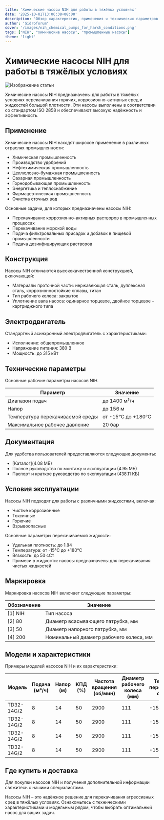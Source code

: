 ```yaml
---
title: 'Химические насосы NIH для работы в тяжёлых условиях'
date: '2025-10-01T13:06:38+08:00'
description: 'Обзор характеристик, применения и технических параметров химических насосов NIH для перекачивания агрессивных сред.'
author: 'Gidroforum'
cover: '/images/nih_chemical_pumps_for_harsh_conditions.png'
tags: ["NIH", "химические насосы", "промышленные насосы"]
theme: 'light'
---
```


# Химические насосы NIH для работы в тяжёлых условиях

![Изображение статьи](/images/nih_chemical_pumps_for_harsh_conditions.jpg)

Химические насосы NIH предназначены для работы в тяжёлых условиях перекачивания горячих, коррозионно-активных сред и жидкостей большой плотности. Эти насосы выполнены в соответствии со стандартом ISO 2858 и обеспечивают высокую надёжность и эффективность.

## Применение

Химические насосы NIH находят широкое применение в различных отраслях промышленности:

- Химическая промышленность
- Производство удобрений
- Нефтехимическая промышленность
- Целлюлозно-бумажная промышленность
- Сахарная промышленность
- Горнодобывающая промышленность
- Энергетика и теплоснабжение
- Фармацевтическая промышленность
- Очистка сточных вод

Основные задачи, для которых предназначены насосы NIH:

- Перекачивание коррозионно-активных растворов в промышленных процессах
- Перекачивание морской воды
- Подача фильтровальных присадок и добавок в пищевой промышленности
- Подача дезинфицирующих растворов

## Конструкция

Насосы NIH отличаются высококачественной конструкцией, включающей:

- Материалы проточной части: нержавеющая сталь, дуплексная сталь, коррозионностойкие сплавы, титан
- Тип рабочего колеса: закрытое
- Уплотнение вала насоса: одинарное торцевое, двойное торцевое – картриджного типа

## Электродвигатель

Стандартный асинхронный электродвигатель с характеристиками:

- Исполнение: общепромышленное
- Напряжение питания: 380 В
- Мощность: до 315 кВт

## Технические параметры

Основные рабочие параметры насосов NIH:

| Параметр                   | Значение                  |
|----------------------------|---------------------------|
| Диапазон подач             | до 1400 м³/ч               |
| Напор                       | до 156 м                   |
| Температура перекачиваемой среды | от -15°C до +180°C    |
| Максимальное рабочее давление | 20 бар                |

## Документация

Для удобства пользователей предоставляются следующие документы:

- [Каталог](4.08 МБ)
- Полное руководство по монтажу и эксплуатации (4.95 МБ)
- Паспорт и краткое руководство по эксплуатации (438.11 КБ)

## Условия эксплуатации

Насосы NIH подходят для работы с различными жидкостями, включая:

- Чистые коррозионные
- Токсичные
- Горючие
- Взрывоопасные

Основные параметры перекачиваемой жидкости:

- Удельная плотность: до 1.84
- Температура: от -15°C до +180°C
- Вязкость: до 50 сСт
- Примеси в жидкости: насосы предназначены для перекачивания чистых жидкостей

## Маркировка

Маркировка насосов NIH включает следующие параметры:

| Обозначение | Значение               |
|--------------|------------------------|
| [1] NIH      | Тип насоса             |
| [2] 80       | Диаметр всасывающего патрубка, мм |
| [3] 50       | Диаметр напорного патрубка, мм   |
| [4] 200      | Номинальный диаметр рабочего колеса, мм |

## Модели и характеристики

Примеры моделей насосов NIH и их характеристики:

| Модель       | Подача (м³/ч) | Напор (м) | КПД (%) | Частота вращения (об/мин) | Диаметр рабочего колеса (мм) | Температура перекачиваемой среды (°C) | Диаметр присоединения (мм) | Мощность (кВт) | Масса (кг) |
|--------------|----------------|-----------|---------|---------------------------|---------------------------------|------------------------------------|--------------------------|-------------|-----------|
| TD32-14G/2   | 8               | 14        | 50      | 2900                        | 111                               | -15~110                             | 32                      | 0.75       | 33         |
| TD32-14G/2   | 8               | 14        | 50      | 2900                        | 111                               | -15~110                             | 32                      | 0.75       | 33         |
| TD32-14G/2   | 8               | 14        | 50      | 2900                        | 111                               | -15~110                             | 32                      | 0.75       | 33         |
| TD32-14G/2   | 8               | 14        | 50      | 2900                        | 111                               | -15~110                             | 32                      | 0.75       | 33         |

## Где купить и доставка

Для покупки насосов NIH и получения дополнительной информации свяжитесь с нашими специалистами.

Насосы NIH – это надёжное решение для перекачивания агрессивных сред в тяжёлых условиях. Ознакомьтесь с техническими характеристиками и модельным рядом, чтобы выбрать оптимальный насос для ваших задач.
